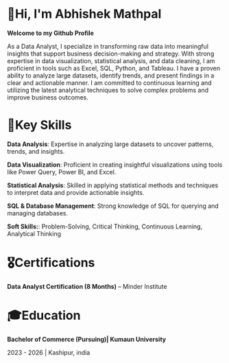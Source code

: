 # 👋Hi, I'm Abhishek Mathpal

**Welcome to my Github Profile**

As a Data Analyst, I specialize in transforming raw data into meaningful insights that support business decision-making and strategy. With strong expertise in data visualization, statistical analysis, and data cleaning, I am proficient in tools such as Excel, SQL, Python, and Tableau. I have a proven ability to analyze large datasets, identify trends, and present findings in a clear and actionable manner. I am committed to continuous learning and utilizing the latest analytical techniques to solve complex problems and improve business outcomes.

# 🚀Key Skills
**Data Analysis**: Expertise in analyzing large datasets to uncover patterns, trends, and insights.

**Data Visualization**: Proficient in creating insightful visualizations using tools like Power Query, Power BI, and Excel.

**Statistical Analysis**: Skilled in applying statistical methods and techniques to interpret data and provide actionable insights.

**SQL & Database Management**: Strong knowledge of SQL for querying and managing databases.

**Soft Skills:**: Problem-Solving, Critical Thinking, Continuous Learning, Analytical Thinking

# 🎖️Certifications
**Data Analyst Certification (8 Months)** – Minder Institute

# 🎓Education
**Bachelor of Commerce (Pursuing)| Kumaun University**

2023 - 2026 | Kashipur, india

